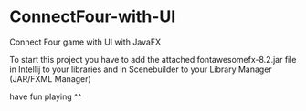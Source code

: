# ConnectFour-with-UI
Connect Four game with UI with JavaFX

To start this project you have to add the attached fontawesomefx-8.2.jar file in Intellij to your libraries and in Scenebuilder to your Library Manager (JAR/FXML Manager) 

have fun playing ^^
